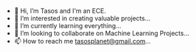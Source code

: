 - 👋 Hi, I’m Tasos and I'm an ECE.
- 👀 I’m interested in creating valuable projects...
- 🌱 I’m currently learning everything...
- 💞️ I’m looking to collaborate on Machine Learning Projects...
- 📫 How to reach me tasosplanet@gmail.com...

<!---
T-asos/T-asos is a ✨ special ✨ repository because its `README.md` (this file) appears on your GitHub profile.
You can click the Preview link to take a look at your changes.
--->

